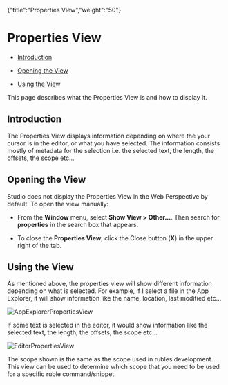 {"title":"Properties View","weight":"50"} 

# Properties View

*   [Introduction](#Introduction)
    
*   [Opening the View](#OpeningtheView)
    
*   [Using the View](#UsingtheView)
    

This page describes what the Properties View is and how to display it.

## Introduction

The Properties View displays information depending on where the your cursor is in the editor, or what you have selected. The information consists mostly of metadata for the selection i.e. the selected text, the length, the offsets, the scope etc...

## Opening the View

Studio does not display the Properties View in the Web Perspective by default. To open the view manually:

*   From the **Window** menu, select **Show View > Other...**. Then search for **properties** in the search box that appears.
    
*   To close the **Properties View**, click the Close button (**X**) in the upper right of the tab.
    

## Using the View

As mentioned above, the properties view will show different information depending on what is selected. For example, if I select a file in the App Explorer, it will show information like the name, location, last modified etc...

![AppExplorerPropertiesView](/Images/appc/download/attachments/30083306/AppExplorerPropertiesView.png)

If some text is selected in the editor, it would show information like the selected text, the length, the offsets, the scope etc...

![EditorPropertiesView](/Images/appc/download/attachments/30083306/EditorPropertiesView.png)

The scope shown is the same as the scope used in rubles development. This view can be used to determine which scope that you need to be used for a specific ruble command/snippet.